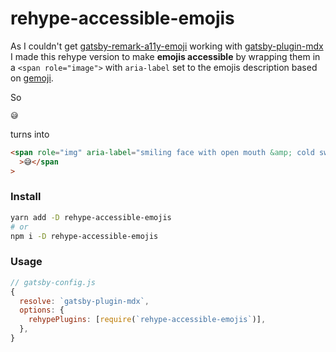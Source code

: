 # rehype-accessible-emojis

As I couldn't get [gatsby-remark-a11y-emoji](https://github.com/florianeckerstorfer/gatsby-remark-a11y-emoji) working with [gatsby-plugin-mdx](https://github.com/gatsbyjs/gatsby/tree/master/packages/gatsby-plugin-mdx#readme) I made this rehype version to make **emojis accessible** by wrapping them in a `<span role="image">` with `aria-label` set to the emojis description based on [gemoji](https://github.com/github/gemoji/).

So

```
😅
```

turns into

```html
<span role="img" aria-label="smiling face with open mouth &amp; cold sweat"
  >😅</span
>
```

### Install

```bash
yarn add -D rehype-accessible-emojis
# or
npm i -D rehype-accessible-emojis
```

### Usage

```js
// gatsby-config.js
{
  resolve: `gatsby-plugin-mdx`,
  options: {
    rehypePlugins: [require(`rehype-accessible-emojis`)],
  },
}
```
